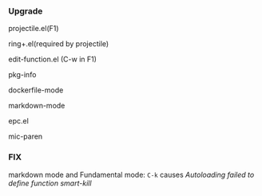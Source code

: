 ### Upgrade

projectile.el(F1)

ring+.el(required by projectile)

edit-function.el (C-w in F1)

pkg-info

dockerfile-mode

markdown-mode

epc.el

mic-paren

### FIX

markdown mode and Fundamental mode: `C-k` causes *Autoloading failed to define function smart-kill*
